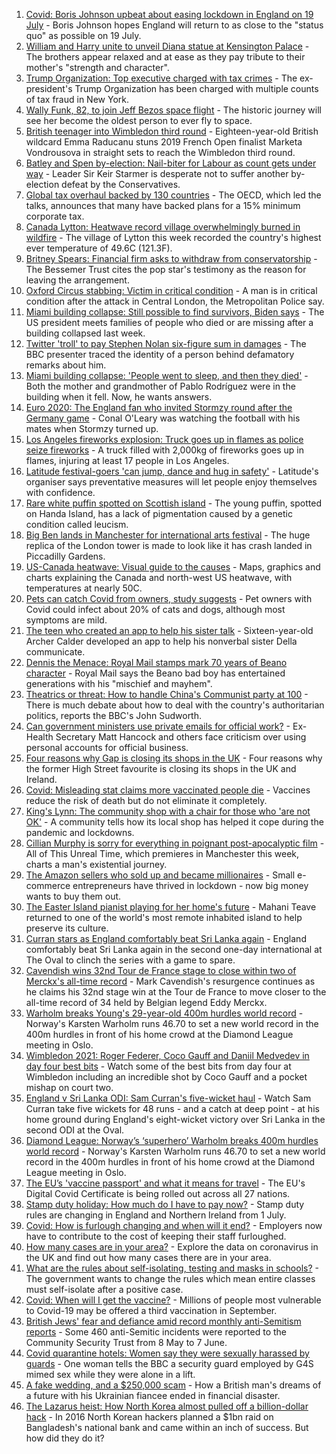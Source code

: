 1. [Covid: Boris Johnson upbeat about easing lockdown in England on 19 July](https://www.bbc.co.uk/news/uk-57681216) - Boris Johnson hopes England will return to as close to the "status quo" as possible on 19 July.
2. [William and Harry unite to unveil Diana statue at Kensington Palace](https://www.bbc.co.uk/news/uk-57684597) - The brothers appear relaxed and at ease as they pay tribute to their mother's "strength and character".
3. [Trump Organization: Top executive charged with tax crimes](https://www.bbc.co.uk/news/business-57669976) - The ex-president's Trump Organization has been charged with multiple counts of tax fraud in New York.
4. [Wally Funk, 82, to join Jeff Bezos space flight](https://www.bbc.co.uk/news/world-us-canada-57686654) - The historic journey will see her become the oldest person to ever fly to space.
5. [British teenager into Wimbledon third round](https://www.bbc.co.uk/sport/tennis/57689514) - Eighteen-year-old British wildcard Emma Raducanu stuns 2019 French Open finalist Marketa Vondrousova in straight sets to reach the Wimbledon third round.
6. [Batley and Spen by-election: Nail-biter for Labour as count gets under way](https://www.bbc.co.uk/news/uk-politics-57686817) - Leader Sir Keir Starmer is desperate not to suffer another by-election defeat by the Conservatives.
7. [Global tax overhaul backed by 130 countries](https://www.bbc.co.uk/news/business-57573380) - The OECD, which led the talks, announces that many have backed plans for a 15% minimum corporate tax.
8. [Canada Lytton: Heatwave record village overwhelmingly burned in wildfire](https://www.bbc.co.uk/news/world-us-canada-57678054) - The village of Lytton this week recorded the country's highest ever temperature of 49.6C (121.3F).
9. [Britney Spears: Financial firm asks to withdraw from conservatorship](https://www.bbc.co.uk/news/entertainment-arts-57687675) - The Bessemer Trust cites the pop star's testimony as the reason for leaving the arrangement.
10. [Oxford Circus stabbing: Victim in critical condition](https://www.bbc.co.uk/news/uk-england-london-57690047) - A man is in critical condition after the attack in Central London, the Metropolitan Police say.
11. [Miami building collapse: Still possible to find survivors, Biden says](https://www.bbc.co.uk/news/world-us-canada-57690385) - The US president meets families of people who died or are missing after a building collapsed last week.
12. [Twitter 'troll' to pay Stephen Nolan six-figure sum in damages](https://www.bbc.co.uk/news/uk-northern-ireland-57684497) - The BBC presenter traced the identity of a person behind defamatory remarks about him.
13. [Miami building collapse: 'People went to sleep, and then they died'](https://www.bbc.co.uk/news/world-us-canada-57674422) - Both the mother and grandmother of Pablo Rodríguez were in the building when it fell. Now, he wants answers.
14. [Euro 2020: The England fan who invited Stormzy round after the Germany game](https://www.bbc.co.uk/news/newsbeat-57684981) - Conal O'Leary was watching the football with his mates when Stormzy turned up.
15. [Los Angeles fireworks explosion: Truck goes up in flames as police seize fireworks](https://www.bbc.co.uk/news/world-us-canada-57682375) - A truck filled with 2,000kg of fireworks goes up in flames, injuring at least 17 people in Los Angeles.
16. [Latitude festival-goers 'can jump, dance and hug in safety'](https://www.bbc.co.uk/news/uk-england-suffolk-57678190) - Latitude's organiser says preventative measures will let people enjoy themselves with confidence.
17. [Rare white puffin spotted on Scottish island](https://www.bbc.co.uk/news/uk-scotland-highlands-islands-57678621) - The young puffin, spotted on Handa Island, has a lack of pigmentation caused by a genetic condition called leucism.
18. [Big Ben lands in Manchester for international arts festival](https://www.bbc.co.uk/news/uk-england-manchester-57683476) - The huge replica of the London tower is made to look like it has crash landed in Piccadilly Gardens.
19. [US-Canada heatwave: Visual guide to the causes](https://www.bbc.co.uk/news/world-us-canada-57665715) - Maps, graphics and charts explaining the Canada and north-west US heatwave, with temperatures at nearly 50C.
20. [Pets can catch Covid from owners, study suggests](https://www.bbc.co.uk/news/health-57666245) - Pet owners with Covid could infect about 20% of cats and dogs, although most symptoms are mild.
21. [The teen who created an app to help his sister talk](https://www.bbc.co.uk/news/disability-57515272) - Sixteen-year-old Archer Calder developed an app to help his nonverbal sister Della communicate.
22. [Dennis the Menace: Royal Mail stamps mark 70 years of Beano character](https://www.bbc.co.uk/news/uk-england-merseyside-57671019) - Royal Mail says the Beano bad boy has entertained generations with his "mischief and mayhem".
23. [Theatrics or threat: How to handle China's Communist party at 100](https://www.bbc.co.uk/news/world-asia-china-57666650) - There is much debate about how to deal with the country's authoritarian politics, reports the BBC's John Sudworth.
24. [Can government ministers use private emails for official work?](https://www.bbc.co.uk/news/uk-politics-57642791) - Ex-Health Secretary Matt Hancock and others face criticism over using personal accounts for official business.
25. [Four reasons why Gap is closing its shops in the UK](https://www.bbc.co.uk/news/business-57677156) - Four reasons why the former High Street favourite is closing its shops in the UK and Ireland.
26. [Covid: Misleading stat claims more vaccinated people die](https://www.bbc.co.uk/news/health-57610998) - Vaccines reduce the risk of death but do not eliminate it completely.
27. [King's Lynn: The community shop with a chair for those who 'are not OK'](https://www.bbc.co.uk/news/uk-england-norfolk-57496557) - A community tells how its local shop has helped it cope during the pandemic and lockdowns.
28. [Cillian Murphy is sorry for everything in poignant post-apocalyptic film](https://www.bbc.co.uk/news/entertainment-arts-57630571) - All of This Unreal Time, which premieres in Manchester this week, charts a man's existential journey.
29. [The Amazon sellers who sold up and became millionaires](https://www.bbc.co.uk/news/business-57433960) - Small e-commerce entrepreneurs have thrived in lockdown - now big money wants to buy them out.
30. [The Easter Island pianist playing for her home's future](https://www.bbc.co.uk/news/world-latin-america-57472134) - Mahani Teave returned to one of the world's most remote inhabited island to help preserve its culture.
31. [Curran stars as England comfortably beat Sri Lanka again](https://www.bbc.co.uk/sport/cricket/57668359) - England comfortably beat Sri Lanka again in the second one-day international at The Oval to clinch the series with a game to spare.
32. [Cavendish wins 32nd Tour de France stage to close within two of Merckx's all-time record](https://www.bbc.co.uk/sport/cycling/57686066) - Mark Cavendish's resurgence continues as he claims his 32nd stage win at the Tour de France to move closer to the all-time record of 34 held by Belgian legend Eddy Merckx.
33. [Warholm breaks Young's 29-year-old 400m hurdles world record](https://www.bbc.co.uk/sport/athletics/57689153) - Norway's Karsten Warholm runs 46.70 to set a new world record in the 400m hurdles in front of his home crowd at the Diamond League meeting in Oslo.
34. [Wimbledon 2021: Roger Federer, Coco Gauff and Daniil Medvedev in day four best bits](https://www.bbc.co.uk/sport/av/tennis/57686362) - Watch some of the best bits from day four at Wimbledon including an incredible shot by Coco Gauff and a pocket mishap on court two.
35. [England v Sri Lanka ODI: Sam Curran's five-wicket haul](https://www.bbc.co.uk/sport/av/cricket/57688302) - Watch Sam Curran take five wickets for 48 runs - and a catch at deep point - at his home ground during England's eight-wicket victory over Sri Lanka in the second ODI at the Oval.
36. [Diamond League: Norway’s ‘superhero’ Warholm breaks 400m hurdles world record](https://www.bbc.co.uk/sport/av/athletics/57690155) - Norway's Karsten Warholm runs 46.70 to set a new world record in the 400m hurdles in front of his home crowd at the Diamond League meeting in Oslo.
37. [The EU’s 'vaccine passport' and what it means for travel](https://www.bbc.co.uk/news/explainers-57665765) - The EU's Digital Covid Certificate is being rolled out across all 27 nations.
38. [Stamp duty holiday: How much do I have to pay now?](https://www.bbc.co.uk/news/business-53319433) - Stamp duty rules are changing in England and Northern Ireland from 1 July.
39. [Covid: How is furlough changing and when will it end?](https://www.bbc.co.uk/news/explainers-52135342) - Employers now have to contribute to the cost of keeping their staff furloughed.
40. [How many cases are in your area?](https://www.bbc.co.uk/news/uk-51768274) - Explore the data on coronavirus in the UK and find out how many cases there are in your area.
41. [What are the rules about self-isolating, testing and masks in schools?](https://www.bbc.co.uk/news/education-51643556) - The government wants to change the rules which mean entire classes must self-isolate after a positive case.
42. [Covid: When will I get the vaccine?](https://www.bbc.co.uk/news/health-55045639) - Millions of people most vulnerable to Covid-19 may be offered a third vaccination in September.
43. [British Jews' fear and defiance amid record monthly anti-Semitism reports](https://www.bbc.co.uk/news/uk-57339266) - Some 460 anti-Semitic incidents were reported to the Community Security Trust from 8 May to 7 June.
44. [Covid quarantine hotels: Women say they were sexually harassed by guards](https://www.bbc.co.uk/news/stories-57609164) - One woman tells the BBC a security guard employed by G4S mimed sex while they were alone in a lift.
45. [A fake wedding, and a $250,000 scam](https://www.bbc.co.uk/news/world-europe-57358241) - How a British man's dreams of a future with his Ukrainian fiancee ended in financial disaster.
46. [The Lazarus heist: How North Korea almost pulled off a billion-dollar hack](https://www.bbc.co.uk/news/stories-57520169) - In 2016 North Korean hackers planned a $1bn raid on Bangladesh's national bank and came within an inch of success. But how did they do it?
